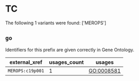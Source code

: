 # TC

The following 1 variants were found: ['MEROPS']

## `go`

Identifiers for this prefix are given correctly in Gene Ontology.

| external_xref    |   usages_count | usages                                          |
|------------------|----------------|-------------------------------------------------|
| `MEROPS:c19p001` |              1 | [GO:0008581](https://bioregistry.io/GO:0008581) |

